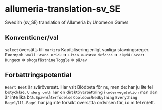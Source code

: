 # allumeria-translation-sv_SE
Swedish (sv_SE) translation of Allumeria by Unomelon Games

## Konventioner/val
`select` översätts till `markera`
Kapitalisering enligt vanliga stavningsregler. Exempel: `Small Stone Brick` => `Liten mursten`
`defence` => `skydd`
`Forest Dungeon` => `skogsfästning`
`Toggle` => `på/av`

## Förbättringspotential
`Heart Beet` är svåröversatt. Har valt Blödbeta för nu, men det har ju lite fel betydelse.
`Undergrowth` har en direktöversättning i `undervegetation` men den är inte lika bra.
`Spawn`/`återfödelse`
`Cooldown`/`Nedkylning`
`Everything Bagel`/`All-Bagel` har jag inte försökt översätta ordvitsen för, i.o.m fel en/ett.

